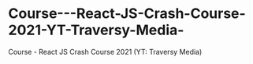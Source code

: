 # Course---React-JS-Crash-Course-2021-YT-Traversy-Media-
Course - React JS Crash Course 2021 (YT: Traversy Media)
